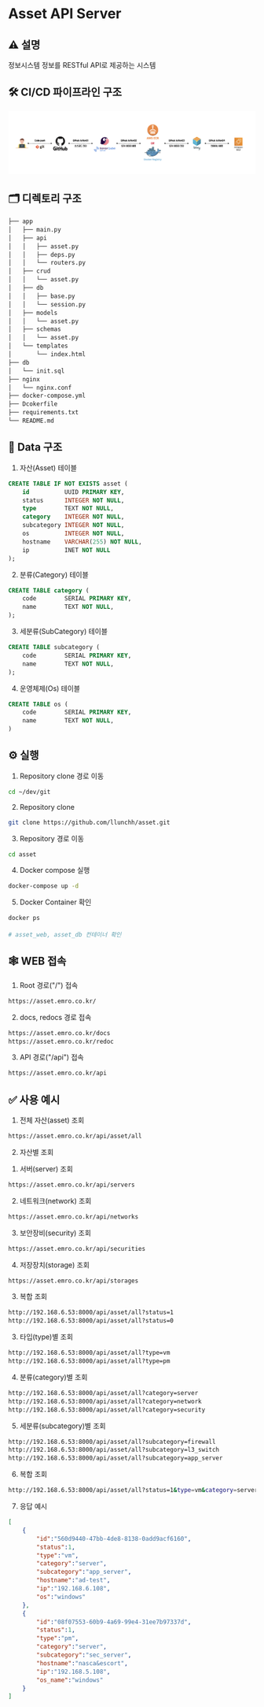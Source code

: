 # Asset API Server

## ⚠️  **설명**
정보시스템 정보를 RESTful API로 제공하는 시스템

## 🛠️ CI/CD 파이프라인 구조
![pipeline](./image/pipeline.png)

## 🗂️ 디렉토리 구조
```bash
├── app
│   ├── main.py
│   ├── api
│   │   ├── asset.py
│   │   ├── deps.py
│   │   └── routers.py
│   ├── crud
│   │   └── asset.py
│   ├── db
│   │   ├── base.py
│   │   └── session.py
│   ├── models
│   │   └── asset.py
│   ├── schemas
│   │   └── asset.py
│   └── templates
│       └── index.html
├── db
│   └── init.sql
├── nginx
│   └── nginx.conf
├── docker-compose.yml
├── Dcokerfile
├── requirements.txt
└── README.md
```

## 📀 Data 구조
1. 자산(Asset) 테이블
```sql
CREATE TABLE IF NOT EXISTS asset (
    id          UUID PRIMARY KEY,
    status      INTEGER NOT NULL,
    type        TEXT NOT NULL,
    category    INTEGER NOT NULL,
    subcategory INTEGER NOT NULL,
    os          INTEGER NOT NULL,
    hostname    VARCHAR(255) NOT NULL,
    ip          INET NOT NULL
);
```

2. 분류(Category) 테이블
```sql
CREATE TABLE category (
    code        SERIAL PRIMARY KEY,
    name        TEXT NOT NULL,
);
```

3. 세분류(SubCategory) 테이블
```sql
CREATE TABLE subcategory (
    code        SERIAL PRIMARY KEY,
    name        TEXT NOT NULL,
);
```

4. 운영체제(Os) 테이블
```sql
CREATE TABLE os (
    code        SERIAL PRIMARY KEY,
    name        TEXT NOT NULL,
)
```

## ⚙️ 실행
1. Repository clone 경로 이동
```bash
cd ~/dev/git
```
2. Repository clone
```bash
git clone https://github.com/llunchh/asset.git
```
3. Repository 경로 이동
```bash
cd asset
```
4. Docker compose 실행
```bash
docker-compose up -d
```
5. Docker Container 확인
```bash
docker ps

# asset_web, asset_db 컨테이너 확인
```
## 🕸️ WEB 접속
1. Root 경로("/") 접속
```bash
https://asset.emro.co.kr/
```

2. docs, redocs 경로 접속
```bash
https://asset.emro.co.kr/docs
https://asset.emro.co.kr/redoc
```

3. API 경로("/api") 접속
```bash
https://asset.emro.co.kr/api
```

## ✅ 사용 예시
1. 전체 자산(asset) 조회
```bash
https://asset.emro.co.kr/api/asset/all
```

2. 자산별 조회
 1) 서버(server) 조회
```bash
https://asset.emro.co.kr/api/servers
```
 2) 네트워크(network) 조회
```bash
https://asset.emro.co.kr/api/networks
```
 3) 보안장비(security) 조회
```bash
https://asset.emro.co.kr/api/securities
```
 4) 저장장치(storage) 조회
```bash
https://asset.emro.co.kr/api/storages
```

3. 복합 조회
```bash
http://192.168.6.53:8000/api/asset/all?status=1
http://192.168.6.53:8000/api/asset/all?status=0
```
3. 타입(type)별 조회
```bash
http://192.168.6.53:8000/api/asset/all?type=vm
http://192.168.6.53:8000/api/asset/all?type=pm
```
4. 분류(category)별 조회
```bash
http://192.168.6.53:8000/api/asset/all?category=server
http://192.168.6.53:8000/api/asset/all?category=network
http://192.168.6.53:8000/api/asset/all?category=security
```
5. 세분류(subcategory)별 조회
```bash
http://192.168.6.53:8000/api/asset/all?subcategory=firewall
http://192.168.6.53:8000/api/asset/all?subcategory=l3_switch
http://192.168.6.53:8000/api/asset/all?subcategory=app_server
```
6. 복합 조회
```bash
http://192.168.6.53:8000/api/asset/all?status=1&type=vm&category=server&subcategory=app_server
```
7. 응답 예시
```json
[
    {
        "id":"560d9440-47bb-4de8-8138-0add9acf6160",
        "status":1,
        "type":"vm",
        "category":"server",
        "subcategory":"app_server",
        "hostname":"ad-test",
        "ip":"192.168.6.108",
        "os":"windows"
    },
    {
        "id":"08f07553-60b9-4a69-99e4-31ee7b97337d",
        "status":1,
        "type":"pm",
        "category":"server",
        "subcategory":"sec_server",
        "hostname":"nasca&escort",
        "ip":"192.168.5.108",
        "os_name":"windows"
    }
]
```

